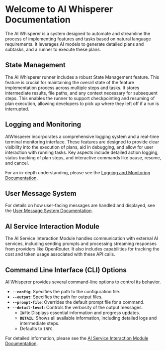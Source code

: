 # Welcome to AI Whisperer Documentation

The AI Whisperer is a system designed to automate and streamline the process of implementing features and tasks based on natural language requirements. It leverages AI models to generate detailed plans and subtasks, and a runner to execute these plans.

## State Management

The AI Whisperer runner includes a robust State Management feature. This feature is crucial for maintaining the overall state of the feature implementation process across multiple steps and tasks. It stores intermediate results, file paths, and any context necessary for subsequent steps. This enables the runner to support checkpointing and resuming of plan execution, allowing developers to pick up where they left off if a run is interrupted.

## Logging and Monitoring

AIWhisperer incorporates a comprehensive logging system and a real-time terminal monitoring interface. These features are designed to provide clear visibility into the execution of plans, aid in debugging, and allow for user interaction with running tasks. Key aspects include detailed action logging, status tracking of plan steps, and interactive commands like pause, resume, and cancel.

For an in-depth understanding, please see the [Logging and Monitoring Documentation](logging_monitoring.md).

## User Message System

For details on how user-facing messages are handled and displayed, see the [User Message System Documentation](user_message_system.md).

## AI Service Interaction Module

The AI Service Interaction Module handles communication with external AI services, including sending prompts and processing streaming responses from providers like OpenRouter. It also includes capabilities for tracking the cost and token usage associated with these API calls.

## Command Line Interface (CLI) Options

AI Whisperer provides several command-line options to control its behavior.

* **`--config`**: Specifies the path to the configuration file.
* **`--output`**: Specifies the path for output files.
* **`--prompt-file`**: Overrides the default prompt file for a command.
* **`--detail-level`**: Controls the verbosity of the output messages.
  * **`INFO`**: Displays essential information and progress updates.
  * **`DETAIL`**: Shows all available information, including detailed logs and intermediate steps.
  * Defaults to `INFO`.

For detailed information, please see the [AI Service Interaction Module Documentation](ai_service_interaction.md).
